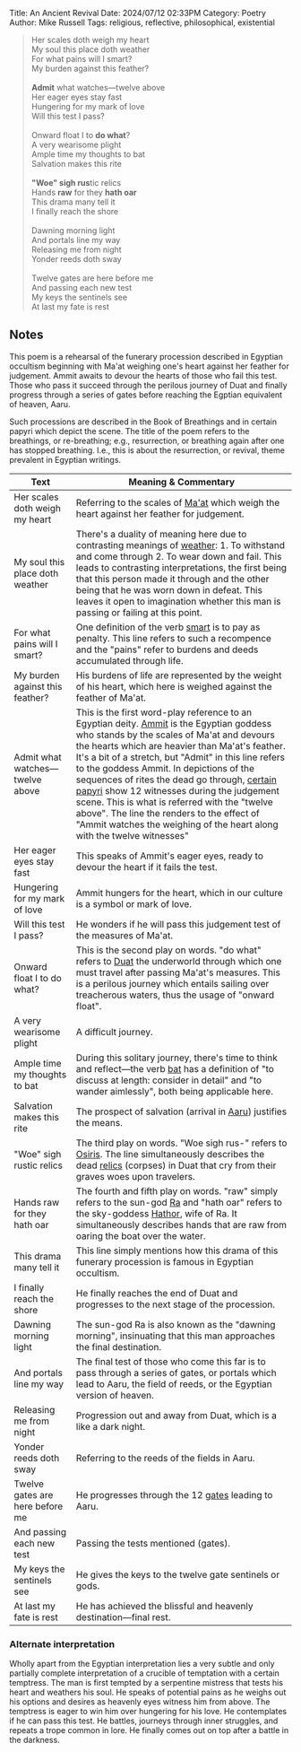 Title: An Ancient Revival
Date: 2024/07/12 02:33PM
Category: Poetry
Author: Mike Russell
Tags: religious, reflective, philosophical, existential

> Her scales doth weigh my heart<br>
My soul this place doth weather<br>
For what pains will I smart?<br>
My burden against this feather?<br><br>
**Admit** what watches—twelve above<br>
Her eager eyes stay fast<br>
Hungering for my mark of love<br>
Will this test I pass?<br><br>
Onward float I to **do what**?<br>
A very wearisome plight<br>
Ample time my thoughts to bat<br>
Salvation makes this rite<br><br>
**"Woe" sigh rus**tic relics<br>
Hands **raw** for they **hath oar**<br>
This drama many tell it<br>
I finally reach the shore<br><br>
Dawning morning light<br>
And portals line my way<br>
Releasing me from night<br>
Yonder reeds doth sway<br><br>
Twelve gates are here before me<br>
And passing each new test<br>
My keys the sentinels see<br>
At last my fate is rest<br>

## Notes

This poem is a rehearsal of the funerary procession described in Egyptian occultism beginning with Ma'at weighing one's heart against her feather for judgement. Ammit awaits to devour the hearts of those who fail this test. Those who pass it succeed through the perilous journey of Duat and finally progress through a series of gates before reaching the Egptian equivalent of heaven, Aaru.

Such processions are described in the Book of Breathings and in certain papyri which depict the scene. The title of the poem refers to the breathings, or re-breathing; e.g., resurrection, or breathing again after one has stopped breathing. I.e., this is about the resurrection, or revival, theme prevalent in Egyptian writings.

| Text                            | Meaning & Commentary                                                           |
|---------------------------------|--------------------------------------------------------------------------------|
| Her scales doth weigh my heart  | Referring to the scales of [Ma'at](https://en.wikipedia.org/wiki/Maat) which weigh the heart against her feather for judgement. |
| My soul this place doth weather | There's a duality of meaning here due to contrasting meanings of [weather](https://www.merriam-webster.com/dictionary/weather): 1. To withstand and come through 2. To wear down and fail. This leads to contrasting interpretations, the first being that this person made it through and the other being that he was worn down in defeat. This leaves it open to imagination whether this man is passing or failing at this point. |
| For what pains will I smart?    | One definition of the verb [smart](https://www.merriam-webster.com/dictionary/smart) is to pay as penalty. This line refers to such a recompence and the "pains" refer to burdens and deeds accumulated through life. |
| My burden against this feather? | His burdens of life are represented by the weight of his heart, which here is weighed against the feather of Ma'at. |
| Admit what watches—twelve above | This is the first word-play reference to an Egyptian deity. [Ammit](https://en.wikipedia.org/wiki/Ammit) is the Egyptian goddess who stands by the scales of Ma'at and devours the hearts which are heavier than Ma'at's feather. It's a bit of a stretch, but "Admit" in this line refers to the goddess Ammit. In depictions of the sequences of rites the dead go through, [certain papyri](https://en.wikipedia.org/wiki/Ancient_Egyptian_funerary_practices#/media/File:The_judgement_of_the_dead_in_the_presence_of_Osiris.jpg) show 12 witnesses during the judgement scene. This is what is referred with the "twelve above". The line the renders to the effect of "Ammit watches the weighing of the heart along with the twelve witnesses" |
| Her eager eyes stay fast        | This speaks of Ammit's eager eyes, ready to devour the heart if it fails the test. |
| Hungering for my mark of love   | Ammit hungers for the heart, which in our culture is a symbol or mark of love. |
| Will this test I pass?          | He wonders if he will pass this judgement test of the measures of Ma'at. |
| Onward float I to do what?      | This is the second play on words. "do what" refers to [Duat](https://en.wikipedia.org/wiki/Duat) the underworld through which one must travel after passing Ma'at's measures. This is a perilous journey which entails sailing over treacherous waters, thus the usage of "onward float". |
| A very wearisome plight         | A difficult journey. |
| Ample time my thoughts to bat   | During this solitary journey, there's time to think and reflect—the verb [bat](https://www.merriam-webster.com/dictionary/bat) has a definition of "to discuss at length: consider in detail" and "to wander aimlessly", both being applicable here. |
| Salvation makes this rite       | The prospect of salvation (arrival in [Aaru](https://en.wikipedia.org/wiki/Aaru)) justifies the means. |
| "Woe" sigh rustic relics        | The third play on words. "Woe sigh rus-" refers to [Osiris](https://en.wikipedia.org/wiki/Osiris). The line simultaneously describes the dead [relics](https://www.merriam-webster.com/dictionary/relic) (corpses) in Duat that cry from their graves woes upon travelers. |
| Hands raw for they hath oar     | The fourth and fifth play on words. "raw" simply refers to the sun-god [Ra](https://en.wikipedia.org/wiki/Ra) and "hath oar" refers to the sky-goddess [Hathor](https://en.wikipedia.org/wiki/Hathor), wife of Ra. It simultaneously describes hands that are raw from oaring the boat over the water. |
| This drama many tell it         | This line simply mentions how this drama of this funerary procession is famous in Egyptian occultism. |
| I finally reach the shore       | He finally reaches the end of Duat and progresses to the next stage of the procession. |
| Dawning morning light           | The sun-god Ra is also known as the "dawning morning", insinuating that this man approaches the final destination. |
| And portals line my way         | The final test of those who come this far is to pass through a series of gates, or portals which lead to Aaru, the field of reeds, or the Egyptian version of heaven. |
| Releasing me from night         | Progression out and away from Duat, which is a like a dark night. |
| Yonder reeds doth sway          | Referring to the reeds of the fields in Aaru. |
| Twelve gates are here before me | He progresses through the 12 [gates](https://en.wikipedia.org/wiki/Gate_deities_of_the_underworld) leading to Aaru. |
| And passing each new test       | Passing the tests mentioned (gates). |
| My keys the sentinels see       | He gives the keys to the twelve gate sentinels or gods. |
| At last my fate is rest         | He has achieved the blissful and heavenly destination—final rest. |

### Alternate interpretation

Wholly apart from the Egyptian interpretation lies a very subtle and only partially complete interpretation of a crucible of temptation with a certain temptress. The man is first tempted by a serpentine mistress that tests his heart and weathers his soul. He speaks of potential pains as he weighs out his options and desires as heavenly eyes witness him from above. The temptress is eager to win him over hungering for his love. He contemplates if he can pass this test. He battles, journeys through inner struggles, and repeats a trope common in lore. He finally comes out on top after a battle in the darkness.